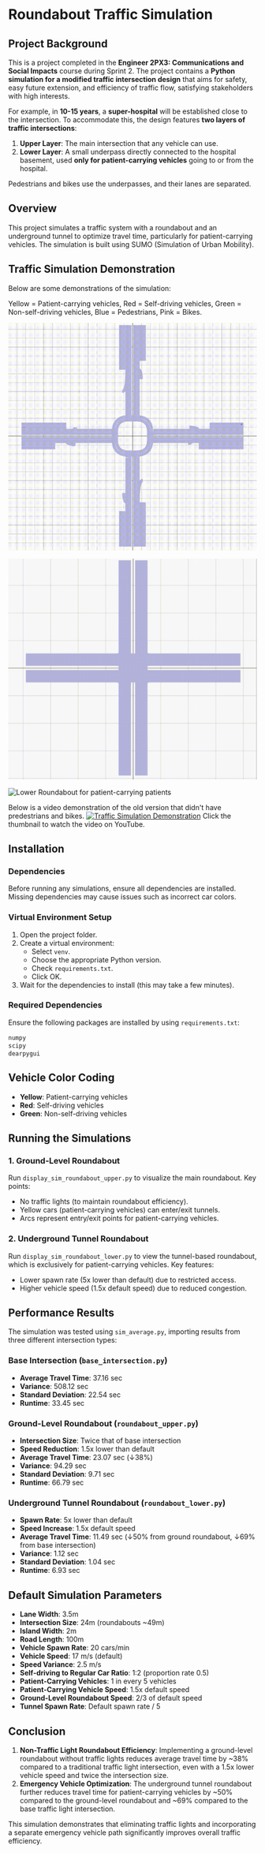 # Roundabout Traffic Simulation

## Project Background

This is a project completed in the **Engineer 2PX3: Communications and Social Impacts** course during Sprint 2. The project contains a **Python simulation for a modified traffic intersection design** that aims for safety, easy future extension, and efficiency of traffic flow, satisfying stakeholders with high interests.

For example, in **10-15 years**, a **super-hospital** will be established close to the intersection. To accommodate this, the design features **two layers of traffic intersections**:

1. **Upper Layer**: The main intersection that any vehicle can use.
2. **Lower Layer**: A small underpass directly connected to the hospital basement, used **only for patient-carrying vehicles** going to or from the hospital.

Pedestrians and bikes use the underpasses, and their lanes are separated.

## Overview

This project simulates a traffic system with a roundabout and an underground tunnel to optimize travel time, particularly for patient-carrying vehicles. The simulation is built using SUMO (Simulation of Urban Mobility).

## Traffic Simulation Demonstration
Below are some demonstrations of the simulation:

Yellow = Patient-carrying vehicles,
Red = Self-driving vehicles,
Green = Non-self-driving vehicles,
Blue = Pedestrians,
Pink = Bikes.

![Upper Roundabout with Pedestrians](trafficSimulator-main/trafficSimulator-main/demo_videos/upper_roundabout_with_pedestrians.gif)

![Pedestrian and Bike Underpass](trafficSimulator-main/trafficSimulator-main/demo_videos/pedestrian_and_bike_underpass.gif)

![Lower Roundabout for patient-carrying patients](trafficSimulator-main/trafficSimulator-main/demo_videos/lower_roundabout_simulation.gif)

Below is a video demonstration of the old version that didn't have predestrians and bikes.
[![Traffic Simulation Demonstration](https://img.youtube.com/vi/mtedlVwetO4/maxresdefault.jpg)](https://www.youtube.com/watch?v=mtedlVwetO4)
Click the thumbnail to watch the video on YouTube.

## Installation

### Dependencies

Before running any simulations, ensure all dependencies are installed. Missing dependencies may cause issues such as incorrect car colors.

### Virtual Environment Setup

1. Open the project folder.
2. Create a virtual environment:
   - Select `venv`.
   - Choose the appropriate Python version.
   - Check `requirements.txt`.
   - Click OK.
3. Wait for the dependencies to install (this may take a few minutes).

### Required Dependencies

Ensure the following packages are installed by using `requirements.txt`:

```
numpy 
scipy
dearpygui
```

## Vehicle Color Coding

- **Yellow**: Patient-carrying vehicles
- **Red**: Self-driving vehicles
- **Green**: Non-self-driving vehicles

## Running the Simulations

### 1. Ground-Level Roundabout

Run `display_sim_roundabout_upper.py` to visualize the main roundabout. Key points:

- No traffic lights (to maintain roundabout efficiency).
- Yellow cars (patient-carrying vehicles) can enter/exit tunnels.
- Arcs represent entry/exit points for patient-carrying vehicles.

### 2. Underground Tunnel Roundabout

Run `display_sim_roundabout_lower.py` to view the tunnel-based roundabout, which is exclusively for patient-carrying vehicles. Key features:

- Lower spawn rate (5x lower than default) due to restricted access.
- Higher vehicle speed (1.5x default speed) due to reduced congestion.

## Performance Results

The simulation was tested using `sim_average.py`, importing results from three different intersection types:

### Base Intersection (`base_intersection.py`)

- **Average Travel Time**: 37.16 sec
- **Variance**: 508.12 sec
- **Standard Deviation**: 22.54 sec
- **Runtime**: 33.45 sec

### Ground-Level Roundabout (`roundabout_upper.py`)

- **Intersection Size**: Twice that of base intersection
- **Speed Reduction**: 1.5x lower than default
- **Average Travel Time**: 23.07 sec (↓38%)
- **Variance**: 94.29 sec
- **Standard Deviation**: 9.71 sec
- **Runtime**: 66.79 sec

### Underground Tunnel Roundabout (`roundabout_lower.py`)

- **Spawn Rate**: 5x lower than default
- **Speed Increase**: 1.5x default speed
- **Average Travel Time**: 11.49 sec (↓50% from ground roundabout, ↓69% from base intersection)
- **Variance**: 1.12 sec
- **Standard Deviation**: 1.04 sec
- **Runtime**: 6.93 sec

## Default Simulation Parameters

- **Lane Width**: 3.5m
- **Intersection Size**: 24m (roundabouts \~49m)
- **Island Width**: 2m
- **Road Length**: 100m
- **Vehicle Spawn Rate**: 20 cars/min
- **Vehicle Speed**: 17 m/s (default)
- **Speed Variance**: 2.5 m/s
- **Self-driving to Regular Car Ratio**: 1:2 (proportion rate 0.5)
- **Patient-Carrying Vehicles**: 1 in every 5 vehicles
- **Patient-Carrying Vehicle Speed**: 1.5x default speed
- **Ground-Level Roundabout Speed**: 2/3 of default speed
- **Tunnel Spawn Rate**: Default spawn rate / 5

## Conclusion

1. **Non-Traffic Light Roundabout Efficiency**: Implementing a ground-level roundabout without traffic lights reduces average travel time by \~38% compared to a traditional traffic light intersection, even with a 1.5x lower vehicle speed and twice the intersection size.
2. **Emergency Vehicle Optimization**: The underground tunnel roundabout further reduces travel time for patient-carrying vehicles by \~50% compared to the ground-level roundabout and \~69% compared to the base traffic light intersection.

This simulation demonstrates that eliminating traffic lights and incorporating a separate emergency vehicle path significantly improves overall traffic efficiency.

